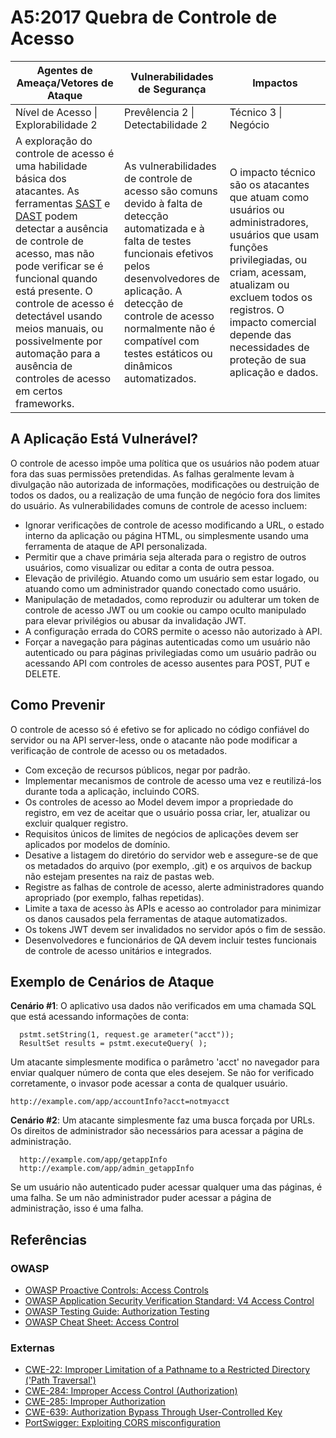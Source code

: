 # A5:2017 Quebra de Controle de Acesso

| Agentes de Ameaça/Vetores de Ataque | Vulnerabilidades de Segurança           | Impactos               |
| -- | -- | -- |
| Nível de Acesso \| Explorabilidade 2 | Prevêlencia 2 \| Detectabilidade 2 | Técnico 3 \| Negócio |
| A exploração do controle de acesso é uma habilidade básica dos atacantes. As ferramentas [SAST](https://www.owasp.org/index.php/Source_Code_Analysis_Tools) e [DAST](https://www.owasp.org/index.php/Category:Vulnerability_Scanning_Tools) podem detectar a ausência de controle de acesso, mas não pode verificar se é funcional quando está presente. O controle de acesso é detectável usando meios manuais, ou possivelmente por automação para a ausência de controles de acesso em certos frameworks.| As vulnerabilidades de controle de acesso são comuns devido à falta de detecção automatizada e à falta de testes funcionais efetivos pelos desenvolvedores de aplicação. A detecção de controle de acesso normalmente não é compatível com testes estáticos ou dinâmicos automatizados. | O impacto técnico são os atacantes que atuam como usuários ou administradores, usuários que usam funções privilegiadas, ou criam, acessam, atualizam ou excluem todos os registros. O impacto comercial depende das necessidades de proteção de sua aplicação e dados. |

## A Aplicação Está Vulnerável?

O controle de acesso impõe uma política que os usuários não podem atuar fora das suas permissões pretendidas. As falhas geralmente levam à divulgação não autorizada de informações, modificações ou destruição de todos os dados, ou a realização de uma função de negócio fora dos limites do usuário. As vulnerabilidades comuns de controle de acesso incluem:

* Ignorar verificações de controle de acesso modificando a URL, o estado interno da aplicação ou página HTML, ou simplesmente usando uma ferramenta de ataque de API personalizada.
* Permitir que a chave primária seja alterada para o registro de outros usuários, como visualizar ou editar a conta de outra pessoa.
* Elevação de privilégio. Atuando como um usuário sem estar logado, ou atuando como um administrador quando conectado como usuário.
* Manipulação de metadados, como reproduzir ou adulterar um token de controle de acesso JWT ou um cookie ou campo oculto manipulado para elevar privilégios ou abusar da invalidação JWT.
* A configuração errada do CORS permite o acesso não autorizado à API.
* Forçar a navegação para páginas autenticadas como um usuário não autenticado ou para páginas privilegiadas como um usuário padrão ou acessando API com controles de acesso ausentes para POST, PUT e DELETE.

## Como Prevenir

O controle de acesso só é efetivo se for aplicado no código confiável do servidor ou na API server-less, onde o atacante não pode modificar a verificação de controle de acesso ou os metadados.

* Com exceção de recursos públicos, negar por padrão. 
* Implementar mecanismos de controle de acesso uma vez e reutilizá-los durante toda a aplicação, incluindo CORS. 
* Os controles de acesso ao Model devem impor a propriedade do registro, em vez de aceitar que o usuário possa criar, ler, atualizar ou excluir qualquer registro. 
* Requisitos únicos de limites de negócios de aplicações devem ser aplicados por modelos de domínio. 
* Desative a listagem do diretório do servidor web e assegure-se de que os metadados do arquivo (por exemplo, .git) e os arquivos de backup não estejam presentes na raiz de pastas web. 
* Registre as falhas de controle de acesso, alerte administradores quando apropriado (por exemplo, falhas repetidas). 
* Limite a taxa de acesso às APIs e acesso ao controlador para minimizar os danos causados pela ferramentas de ataque automatizados. 
* Os tokens JWT devem ser invalidados no servidor após o fim de sessão. 
* Desenvolvedores e funcionários de QA devem incluir testes funcionais de controle de acesso unitários e integrados.

## Exemplo de Cenários de Ataque

**Cenário #1**: O aplicativo usa dados não verificados em uma chamada SQL que está acessando informações de conta:

```
  pstmt.setString(1, request.ge arameter("acct"));
  ResultSet results = pstmt.executeQuery( );
```

Um atacante simplesmente modifica o parâmetro 'acct' no navegador para enviar qualquer número de conta que eles desejem. Se não for verificado corretamente, o invasor pode acessar a conta de qualquer usuário.

`http://example.com/app/accountInfo?acct=notmyacct`

**Cenário #2**: Um atacante simplesmente faz uma busca forçada por URLs. Os direitos de administrador são necessários para acessar a página de administração.

```
  http://example.com/app/getappInfo
  http://example.com/app/admin_getappInfo
```
Se um usuário não autenticado puder acessar qualquer uma das páginas, é uma falha. Se um não administrador puder acessar a página de administração, isso é uma falha.

## Referências

### OWASP

* [OWASP Proactive Controls: Access Controls](https://www.owasp.org/index.php/OWASP_Proactive_Controls#6:_Implement_Access_Controls)
* [OWASP Application Security Verification Standard: V4 Access Control](https://www.owasp.org/index.php/Category:OWASP_Application_Security_Verification_Standard_Project#tab=Home)
* [OWASP Testing Guide: Authorization Testing](https://www.owasp.org/index.php/Testing_for_Authorization)
* [OWASP Cheat Sheet: Access Control](https://www.owasp.org/index.php/Access_Control_Cheat_Sheet)

### Externas

* [CWE-22: Improper Limitation of a Pathname to a Restricted Directory ('Path Traversal')](https://cwe.mitre.org/data/definitions/22.html)
* [CWE-284: Improper Access Control (Authorization)](https://cwe.mitre.org/data/definitions/284.html)
* [CWE-285: Improper Authorization](https://cwe.mitre.org/data/definitions/285.html)
* [CWE-639: Authorization Bypass Through User-Controlled Key](https://cwe.mitre.org/data/definitions/639.html)
* [PortSwigger: Exploiting CORS misconfiguration](https://portswigger.net/blog/exploiting-cors-misconfigurations-for-bitcoins-and-bounties)
